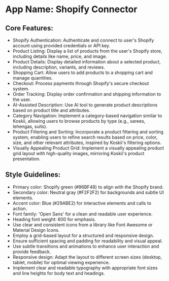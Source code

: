# **App Name**: Shopify Connector

## Core Features:

- Shopify Authentication: Authenticate and connect to user's Shopify account using provided credentials or API key.
- Product Listing: Display a list of products from the user's Shopify store, including details like name, price, and image.
- Product Details: Display detailed information about a selected product, including description, variants, and reviews.
- Shopping Cart: Allow users to add products to a shopping cart and manage quantities.
- Checkout: Process payments through Shopify's secure checkout system.
- Order Tracking: Display order confirmation and shipping information to the user.
- AI-Assisted Description: Use AI tool to generate product descriptions based on product title and attributes.
- Category Navigation: Implement a category-based navigation similar to Koskii, allowing users to browse products by type (e.g., sarees, lehengas, suits).
- Product Filtering and Sorting: Incorporate a product filtering and sorting system, enabling users to refine search results based on price, color, size, and other relevant attributes, inspired by Koskii's filtering options.
- Visually Appealing Product Grid: Implement a visually appealing product grid layout with high-quality images, mirroring Koskii's product presentation.

## Style Guidelines:

- Primary color: Shopify green (#96BF48) to align with the Shopify brand.
- Secondary color: Neutral gray (#F2F2F2) for backgrounds and subtle UI elements.
- Accent color: Blue (#29ABE2) for interactive elements and calls to action.
- Font family: 'Open Sans' for a clean and readable user experience.
- Heading font weight: 600 for emphasis.
- Use clear and consistent icons from a library like Font Awesome or Material Design Icons.
- Employ a grid-based layout for a structured and responsive design.
- Ensure sufficient spacing and padding for readability and visual appeal.
- Use subtle transitions and animations to enhance user interaction and provide feedback.
- Responsive design: Adapt the layout to different screen sizes (desktop, tablet, mobile) for optimal viewing experience.
- Implement clear and readable typography with appropriate font sizes and line heights for body text and headings.